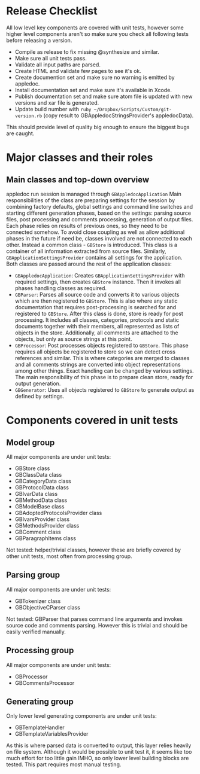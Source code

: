 Release Checklist
=================

All low level key components are covered with unit tests, however some higher level components aren't so make sure you check all following tests before releasing a version.

- Compile as release to fix missing @synthesize and similar.
- Make sure all unit tests pass.
- Validate all input paths are parsed.
- Create HTML and validate few pages to see it's ok.
- Create documention set and make sure no warning is emitted by appledoc.
- Install documentation set and make sure it's available in Xcode.
- Publish documentation set and make sure atom file is updated with new versions and xar file is generated.
- Update build number with `ruby ~/Dropbox/Scripts/Custom/git-version.rb` (copy result to GBAppledocStringsProvider's appledocData).

This should provide level of quality big enough to ensure the biggest bugs are caught.


Major classes and their roles
=============================

Main classes and top-down overview
----------------------------------

appledoc run session is managed through `GBAppledocApplication` Main responsibilities of the class are preparing settings for the session by combining factory defaults, global settings and command line switches and starting different generation phases, based on the settings: parsing source files, post processing and comments processing, generation of output files. Each phase relies on results of previous ones, so they need to be connected somehow. To avoid close coupling as well as allow additional phases in the future if need be, classes involved are not connected to each other. Instead a common class - `GBStore` is introduced. This class is a container of all information extracted from source files. Similarly, `GBApplicationSettingsProvider` contains all settings for the application. Both classes are passed around the rest of the application classes:

- `GBAppledocApplication`: Creates `GBApplicationSettingsProvider` with required settings, then creates `GBStore` instance. Then it invokes all phases handling classes as required.
- `GBParser`: Parses all source code and converts it to various objects which are then registered to `GBStore`. This is also where any static documentation that requires post-processing is searched for and registered to `GBStore`. After this class is done, store is ready for post processing. It includes all classes, categories, protocols and static documents together with their members, all represented as lists of objects in the store. Additionally, all comments are attached to the objects, but only as source strings at this point.
- `GBProcessor`: Post processes objects registered to `GBStore`. This phase requires all objects be registered to store so we can detect cross references and similar. This is where categories are merged to classes and all comments strings are converted into object representations among other things. Exact handling can be changed by various settings. The main responsibility of this phase is to prepare clean store, ready for output generation.
- `GBGenerator`: Uses all objects registered to `GBStore` to generate output as defined by settings.


Components covered in unit tests
================================

Model group
-----------

All major components are under unit tests:

- GBStore class
- GBClassData class
- GBCategoryData class
- GBProtocolData class
- GBIvarData class
- GBMethodData class
- GBModelBase class
- GBAdoptedProtocolsProvider class
- GBIvarsProvider class
- GBMethodsProvider class
- GBComment class
- GBParagraphItems class

Not tested: helper/trivial classes, however these are briefly covered by other unit tests, most often from processing group.


Parsing group
-------------

All major components are under unit tests:

- GBTokenizer class
- GBObjectiveCParser class

Not tested: GBParser that parses command line arguments and invokes source code and comments parsing. However this is trivial and should be easily verified manually.


Processing group
----------------

All major components are under unit tests:

- GBProcessor
- GBCommentsProcessor


Generating group
----------------

Only lower level generating components are under unit tests:

- GBTemplateHandler
- GBTemplateVariablesProvider

As this is where parsed data is converted to output, this layer relies heavily on file system. Although it would be possible to unit test it, it seems like too much effort for too little gain IMHO, so only lower level building blocks are tested. This part requires most manual testing.
